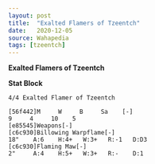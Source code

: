 ```yaml
---
layout: post
title:  "Exalted Flamers of Tzeentch"
date:   2020-12-05
source: Wahapedia
tags: [tzeentch]
---
```


**Exalted Flamers of Tzeentch**

**Stat Block**
```
4/4 Exalted Flamer of Tzeentch
```

```
[56f442]M     W     B     Sa    [-]
9     4     10    5     
[e85545]Weapons[-]
[c6c930]Billowing Warpflame[-]
18"    A:6    H:4+   W:3+   R:-1   D:D3  
[c6c930]Flaming Maw[-]
2"     A:4    H:5+   W:3+   R:-    D:1   
```


